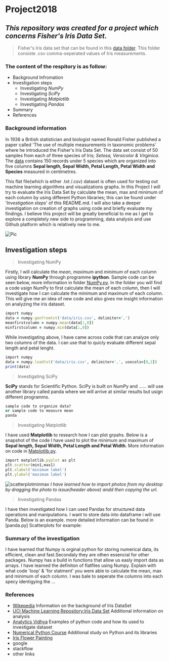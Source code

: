 # Project2018 

## *This repository was created for a project which concerns Fisher's Iris Data Set.*
> Fisher's Iris data set that can be found in this [data folder](https://github.com/MartynaMisk/Project2018/blob/master/data/irisdata.csv). This folder consiste .csv comma-seperated values of Iris measurements.

### The content of the respitory is as follow: 
- Background Infromation
- Investigation steps
  - Investigating *NumPy*
   - Investigating *SciPy*
    - Investigating *Matplotlib*
     - Investigating *Pandas*
- Summary
- References     

### Background information 

In 1936 a British statistician and biologist named Ronald Fisher published a paper called 'The use of multiple measurements in taxonomic problems' where he introduced the Fisher's Iris Data Set. The data set consist of 50 samples from each of three species of Iris; *Setosa, Versicolor & Virginica*. The [data](https://github.com/MartynaMisk/Project2018/blob/master/data/irisdata.csv) contains 150 records under 5 species which are organized into five columns **Sepal length, Sepal Width, Petal Length, Petal Width and Species** measured in centimetres. 

This flat file(which is either .txt /.csv) dataset is often used for testing out machine learning algorithms and visualizations graphs. 
In this Project I will try to evaluate the Iris Data Set by calculate the mean, max and minimum of each column by using different Python libraries; this can be found under '*Investigation steps*' of this README.md. I will also take a deeper investigation on creation of graphs using code and briefly evaluate my findings. I believe this project will be greatly beneficial to me as I get to explore a completely new side to programming, data analysis and use Github platform which is relatively new to me.

![Pic](http://www.painters-online.co.uk/ugc-1/fullnews/news/16492/9864_big.jpg)
## Investigation steps
> Investigating NumPy

Firstly, I will calculate the *mean*, *maximum* and *minimum* of each column using library **NumPy** through programme **ipython**. Sample code can be seen below, more information in folder [NumPy.py](https://github.com/MartynaMisk/Project2018/blob/master/NumPy.py). 
In the folder you will find a code usign NumPy to first calculate the mean of each column, then I will investigate how I can calculate the minimum and maximum of each column. This will give me an idea of new code and also gives me insight information on analyzing the iris dataset.

```ruby
import numpy 
data = numpy.genfromtxt('data/iris.csv', delimiter=',')
meanfirstcolumn = numpy.mean(data[:,0])
minfirstcolumn = numpy.min(data[:,0])

```
While investigating above, I have came across code that can analyze only two columns of the data. I can use that to quicly evaluate different sepal length and petal lenght.

```ruby
import numpy 
data = numpy.loadtxt('data/iris.csv', delimiter=',', usecols=[0,2])
print(data)

```
> Investigating SciPy

**SciPy** stands for Scientific Python. SciPy is built on NumPy and ...... will use another library called panda where we will arrive at similar results but usign different programms.
```ruby
sample code to organize data?
or sample code to measure mean 
panda

```
> Investigating Matplotlib

I have used **Matplotlib** to research how I can plot grpahs. Below is a snapshot of the code I have used to plot the minimum and maximum of **Sepal length, Sepal Width, Petal Length and Petal Width**. More information on code in [Matplotlib.py](https://github.com/MartynaMisk/Project2018/blob/master/Matplotlib.py).

```ruby
import matplotlib.pyplot as plt
plt.scatter(min1,max1)
plt.xlabel('minimum label')
plt.ylabel('maximum label')
```

![scatterplotminmax](https://user-images.githubusercontent.com/36375583/39400352-929a22aa-4b26-11e8-80c8-d733d8206d1f.PNG)
*I have learned how to import photos from my desktop by dragging the photo to issue(header above) andd then copying the url.*

> Investigating Pandas

I have then investigated how I can used Pandas for structured data operations and manipulations. I want to store data into dataframe i will use Panda. Below is an example. more detailed information can be found in [panda.py]
Scatterplots for example:

### Summary of the investigation 
I have learned that Numpy is orginal python for storing numerical data, its efficient, clean and fast.Secondaly they are othen essencial for other packages. Numpy has a build in functions that allow us easly import data as arrays. I have learned the definiton of flatfiles using Numpy.
Explain with what code 'loop' & 'for statment' you were able to calculate the mean, max and minimum of each column. I was bale to seperate the columns into each specy identigying the ... 

### References
- [Wikepedia](https://en.wikipedia.org/wiki/Iris_flower_data_set) Information on the background of Iris DataSet
- [UCI Machine Learning Repository:Iris Data Set](https://archive.ics.uci.edu/ml/datasets/iris) Additional information on analysis
- [Analytics Vidhya](https://www.analyticsvidhya.com/blog/2016/01/complete-tutorial-learn-data-science-python-scratch-2/) Examples of python code and how its used to investigate dataset
- [Numerical Python Course](https://www.python-course.eu/numpy.php) Additional study on Python and its libraries
- [Iris Flower Painting](http://www.painters-online.co.uk/techniques-and-tips/view,botanical-painting-for-beginners-how-to-paint-an-iris-in-watercolour-with-jarnie-godwin_16492.htm)
- google
- stackflow 
- other links
